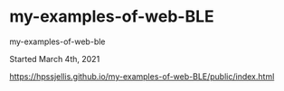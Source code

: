 # my-examples-of-web-BLE
my-examples-of-web-ble

Started March 4th, 2021


https://hpssjellis.github.io/my-examples-of-web-BLE/public/index.html


